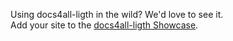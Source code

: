 <!-- 

layout : post
title : ¿Cómo crear un programa que aprenda por si solo?
description : Un programa que aprenda de forma autónoma, es algo muy complejo.
category : ai
tags : series, fiction
comments : true 
author : Rich Dotcom
thumbnail_image_url: images/img_3.jpg
datetime_str: 17 September 2017
datetime : 2017-08-17
duration: 0:30:20
sound_url: http://www.largesound.com/ashborytour/sound/AshboryBYU.mp3

-->


Using docs4all-ligth in the wild? We'd love to see it.  
Add your site to the [docs4all-ligth Showcase](https://github.com/docs4all/docs4all-ligth/wiki/docs4all-ligth-Showcase).
